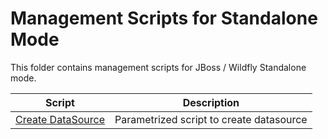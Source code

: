 # Management Scripts for Standalone Mode

This folder contains management scripts for JBoss / Wildfly Standalone mode.


|          Script       |                 Description                      |
|-----------------------|--------------------------------------------------|
|  [Create DataSource](create-datasource)    | Parametrized script to create datasource         |
